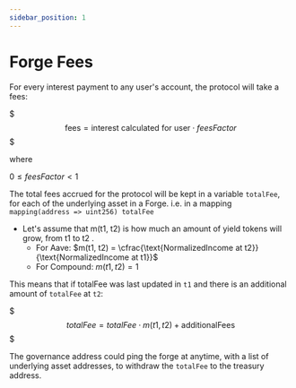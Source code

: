 ```yaml
---
sidebar_position: 1
---
```


# Forge Fees

For every interest payment to any user's account, the protocol will take a
fees:

$$$
\text{fees} = \text{interest calculated for user} \cdot feesFactor
$$$

where

$0 \leq feesFactor < 1$

The total fees accrued for the protocol will be kept in a variable `totalFee`, for each of the underlying asset in a Forge. i.e. in a mapping `mapping(address => uint256) totalFee`

* Let's assume that m(t1, t2) is how much an amount of yield tokens will
grow, from t1 to t2 .
  * For Aave: $m(t1, t2) = \cfrac{\text{NormalizedIncome at t2}}{\text{NormalizedIncome at t1}}$
  * For Compound: $m(t1, t2) = 1$

This means that if totalFee was last updated in `t1` and there is an additional amount of `totalFee` at `t2`:

$$$
totalFee = totalFee \cdot m(t1,t2) + \text{additionalFees}
$$$

The governance address could ping the forge at anytime, with a list of underlying asset addresses, to withdraw the `totalFee` to the treasury address.
